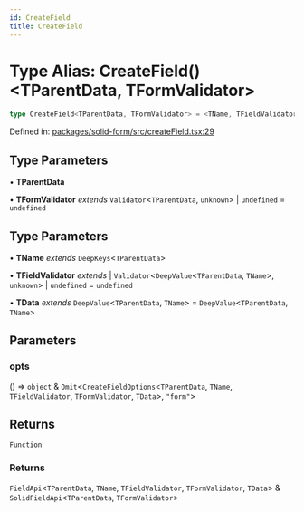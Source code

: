 ```yaml
---
id: CreateField
title: CreateField
---
```


<!-- DO NOT EDIT: this page is autogenerated from the type comments -->

# Type Alias: CreateField()\<TParentData, TFormValidator\>

```ts
type CreateField<TParentData, TFormValidator> = <TName, TFieldValidator, TData>(opts) => () => FieldApi<TParentData, TName, TFieldValidator, TFormValidator, TData> & SolidFieldApi<TParentData, TFormValidator>;
```

Defined in: [packages/solid-form/src/createField.tsx:29](https://github.com/TanStack/form/blob/main/packages/solid-form/src/createField.tsx#L29)

## Type Parameters

• **TParentData**

• **TFormValidator** *extends* `Validator`\<`TParentData`, `unknown`\> \| `undefined` = `undefined`

## Type Parameters

• **TName** *extends* `DeepKeys`\<`TParentData`\>

• **TFieldValidator** *extends* 
  \| `Validator`\<`DeepValue`\<`TParentData`, `TName`\>, `unknown`\>
  \| `undefined` = `undefined`

• **TData** *extends* `DeepValue`\<`TParentData`, `TName`\> = `DeepValue`\<`TParentData`, `TName`\>

## Parameters

### opts

() => `object` & `Omit`\<`CreateFieldOptions`\<`TParentData`, `TName`, `TFieldValidator`, `TFormValidator`, `TData`\>, `"form"`\>

## Returns

`Function`

### Returns

`FieldApi`\<`TParentData`, `TName`, `TFieldValidator`, `TFormValidator`, `TData`\> & `SolidFieldApi`\<`TParentData`, `TFormValidator`\>
